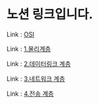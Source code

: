 # 노션 링크입니다.

Link : [OSI](https://www.notion.so/OSI-1698eac6c6b1806d91efd8046d84c80f?pvs=4)

Link : [1.물리계층](https://www.notion.so/16e8eac6c6b180998025d52b97ab7d81?pvs=4)

Link : [2.데이터링크 계층](https://www.notion.so/16e8eac6c6b180d29059dd5b13d76326?pvs=4)

Link : [3.네트워크 계층](https://www.notion.so/1728eac6c6b1800aab88d8130afa4c12?pvs=4)

Link : [4.전송 계층](https://www.notion.so/1728eac6c6b180f0b8afe89383d911fd?pvs=4)


